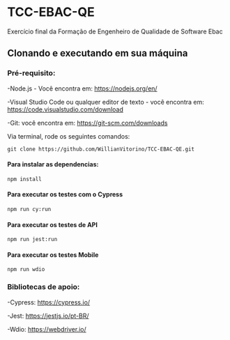 # TCC-EBAC-QE
Exercício final da Formação de Engenheiro de Qualidade de Software Ebac

## Clonando e executando em sua máquina

### Pré-requisito:

-Node.js - Você encontra em: https://nodejs.org/en/

-Visual Studio Code ou qualquer editor de texto - você encontra em: https://code.visualstudio.com/download

-Git: você encontra em: https://git-scm.com/downloads


Via terminal, rode os seguintes comandos:
```  
git clone https://github.com/WillianVitorino/TCC-EBAC-QE.git
```

#### Para instalar as dependencias:
```
npm install 
```

#### Para executar os testes com o Cypress
```
npm run cy:run
```

#### Para executar os testes de API
```
npm run jest:run
```
#### Para executar os testes Mobile
```
npm run wdio
```


### Bibliotecas de apoio:
-Cypress: https://cypress.io/

-Jest: https://jestjs.io/pt-BR/

-Wdio: https://webdriver.io/
